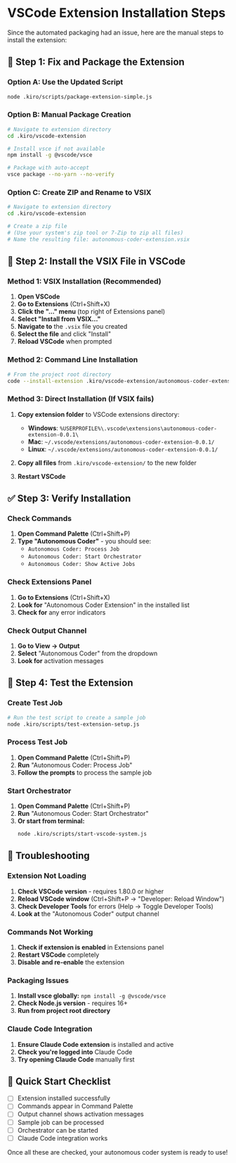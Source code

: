 # VSCode Extension Installation Steps

Since the automated packaging had an issue, here are the manual steps to install the extension:

## 🚀 Step 1: Fix and Package the Extension

### Option A: Use the Updated Script
```bash
node .kiro/scripts/package-extension-simple.js
```

### Option B: Manual Package Creation
```bash
# Navigate to extension directory
cd .kiro/vscode-extension

# Install vsce if not available
npm install -g @vscode/vsce

# Package with auto-accept
vsce package --no-yarn --no-verify
```

### Option C: Create ZIP and Rename to VSIX
```bash
# Navigate to extension directory
cd .kiro/vscode-extension

# Create a zip file
# (Use your system's zip tool or 7-Zip to zip all files)
# Name the resulting file: autonomous-coder-extension.vsix
```

## 🔧 Step 2: Install the VSIX File in VSCode

### Method 1: VSIX Installation (Recommended)
1. **Open VSCode**
2. **Go to Extensions** (Ctrl+Shift+X)
3. **Click the "..." menu** (top right of Extensions panel)
4. **Select "Install from VSIX..."**
5. **Navigate to** the `.vsix` file you created
6. **Select the file** and click "Install"
7. **Reload VSCode** when prompted

### Method 2: Command Line Installation
```bash
# From the project root directory
code --install-extension .kiro/vscode-extension/autonomous-coder-extension-0.0.1.vsix
```

### Method 3: Direct Installation (If VSIX fails)
1. **Copy extension folder** to VSCode extensions directory:
   - **Windows**: `%USERPROFILE%\.vscode\extensions\autonomous-coder-extension-0.0.1\`
   - **Mac**: `~/.vscode/extensions/autonomous-coder-extension-0.0.1/`
   - **Linux**: `~/.vscode/extensions/autonomous-coder-extension-0.0.1/`

2. **Copy all files** from `.kiro/vscode-extension/` to the new folder
3. **Restart VSCode**

## ✅ Step 3: Verify Installation

### Check Commands
1. **Open Command Palette** (Ctrl+Shift+P)
2. **Type "Autonomous Coder"** - you should see:
   - `Autonomous Coder: Process Job`
   - `Autonomous Coder: Start Orchestrator`
   - `Autonomous Coder: Show Active Jobs`

### Check Extensions Panel
1. **Go to Extensions** (Ctrl+Shift+X)
2. **Look for** "Autonomous Coder Extension" in the installed list
3. **Check for** any error indicators

### Check Output Channel
1. **Go to View → Output**
2. **Select** "Autonomous Coder" from the dropdown
3. **Look for** activation messages

## 🧪 Step 4: Test the Extension

### Create Test Job
```bash
# Run the test script to create a sample job
node .kiro/scripts/test-extension-setup.js
```

### Process Test Job
1. **Open Command Palette** (Ctrl+Shift+P)
2. **Run** "Autonomous Coder: Process Job"
3. **Follow the prompts** to process the sample job

### Start Orchestrator
1. **Open Command Palette** (Ctrl+Shift+P)
2. **Run** "Autonomous Coder: Start Orchestrator"
3. **Or start from terminal:**
   ```bash
   node .kiro/scripts/start-vscode-system.js
   ```

## 🚨 Troubleshooting

### Extension Not Loading
1. **Check VSCode version** - requires 1.80.0 or higher
2. **Reload VSCode window** (Ctrl+Shift+P → "Developer: Reload Window")
3. **Check Developer Tools** for errors (Help → Toggle Developer Tools)
4. **Look at** the "Autonomous Coder" output channel

### Commands Not Working
1. **Check if extension is enabled** in Extensions panel
2. **Restart VSCode** completely
3. **Disable and re-enable** the extension

### Packaging Issues
1. **Install vsce globally:** `npm install -g @vscode/vsce`
2. **Check Node.js version** - requires 16+
3. **Run from project root directory**

### Claude Code Integration
1. **Ensure Claude Code extension** is installed and active
2. **Check you're logged into** Claude Code
3. **Try opening Claude Code** manually first

## 🎯 Quick Start Checklist

- [ ] Extension installed successfully
- [ ] Commands appear in Command Palette
- [ ] Output channel shows activation messages
- [ ] Sample job can be processed
- [ ] Orchestrator can be started
- [ ] Claude Code integration works

Once all these are checked, your autonomous coder system is ready to use!